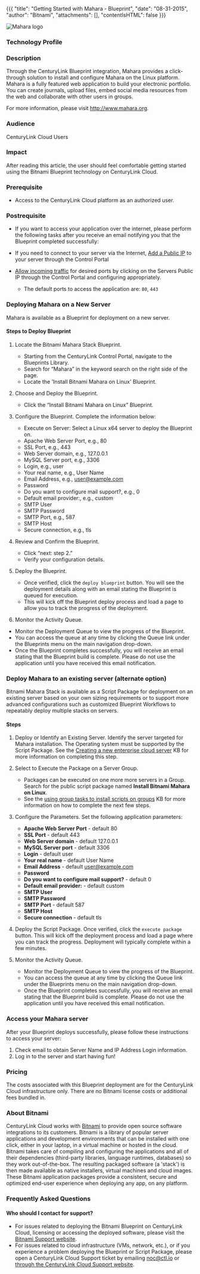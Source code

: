 {{{
  "title": "Getting Started with Mahara - Blueprint",
  "date": "08-31-2015",
  "author": "Bitnami",
  "attachments": [],
  "contentIsHTML": false
}}}

![Mahara logo](../../images/mahara-stack-logo.pngg)

### Technology Profile



### Description

Through the CenturyLink Blueprint integration, Mahara provides a click-through solution to install and configure Mahara on the Linux platform. Mahara is a fully featured web application to build your electronic portfolio. You can create journals, upload files, embed social media resources from the web and collaborate with other users in groups.

For more information, please visit http://www.mahara.org.


### Audience
CenturyLink Cloud Users

### Impact
After reading this article, the user should feel comfortable getting started using the Bitnami Blueprint technology on CenturyLink Cloud.


### Prerequisite
- Access to the CenturyLink Cloud platform as an authorized user.

### Postrequisite

* If you want to access your application over the internet, please perform the following tasks after you receive an email notifying you that the Blueprint completed successfully:

* If you need to connect to your server via the Internet, [Add a Public IP](../../Network/how-to-add-public-ip-to-virtual-machine.md) to your server through the Control Portal

* [Allow incoming traffic](../../Network/how-to-add-public-ip-to-virtual-machine.md) for desired ports by clicking on the Servers Public IP through the Control Portal and configuring appropriately.
   * The default ports to access the application are: `80`, `443`

### Deploying Mahara on a New Server
Mahara is available as a Blueprint for deployment on a new server.

#### Steps to Deploy Blueprint
1. Locate the Bitnami Mahara Stack Blueprint.
   * Starting from the CenturyLink Control Portal, navigate to the Blueprints Library.
   * Search for “Mahara” in the keyword search on the right side of the page.
   * Locate the 'Install Bitnami Mahara on Linux' Blueprint.

2. Choose and Deploy the Blueprint.
   * Click the “Install Bitnami Mahara on Linux” Blueprint.

3. Configure the Blueprint.
   Complete the information below:

   * Execute on Server: Select a Linux x64 server to deploy the Blueprint on.
   * Apache Web Server Port, e.g., 80
   * SSL Port, e.g., 443
   * Web Server domain, e.g., 127.0.0.1
   * MySQL Server port, e.g., 3306
   * Login, e.g., user
   * Your real name, e.g., User Name
   * Email Address, e.g., user@example.com
   * Password
   * Do you want to configure mail support?, e.g., 0
   * Default email provider:, e.g., custom
   * SMTP User
   * SMTP Password
   * SMTP Port, e.g., 587
   * SMTP Host
   * Secure connection, e.g., tls


4. Review and Confirm the Blueprint.
   * Click “next: step 2.”
   * Verify your configuration details.

5. Deploy the Blueprint.
   * Once verified, click the `deploy blueprint` button. You will see the deployment details along with an email stating the Blueprint is queued for execution.
   * This will kick off the Blueprint deploy process and load a page to allow you to track the progress of the deployment.

6. Monitor the Activity Queue.
  * Monitor the Deployment Queue to view the progress of the Blueprint.
  * You can access the queue at any time by clicking the Queue link under the Blueprints menu on the main navigation drop-down.
  * Once the Blueprint completes successfully, you will receive an email stating that the Blueprint build is complete. Please do not use the application until you have received this email notification.


### Deploy Mahara to an existing server (alternate option)

Bitnami Mahara Stack is available as a Script Package for deployment on an existing server based on your own sizing requirements or to support more advanced configurations such as customized Blueprint Workflows to repeatably deploy multiple stacks on servers.

#### Steps

1. Deploy or Identify an Existing Server.
   Identify the server targeted for Mahara installation. The Operating system must be supported by the Script Package. See the [Creating a new enterprise cloud server](../../Servers/creating-a-new-enterprise-cloud-server.md) KB for more information on completing this step.

2. Select to Execute the Package on a Server Group.
   * Packages can be executed on one more more servers in a Group. Search for the public script package named **Install Bitnami Mahara on Linux**.
   * See the [using group tasks to install scripts on groups](../../Servers/using-group-tasks-to-install-software-and-run-scripts-on-groups.md) KB for more information on how to complete the next few steps.

3. Configure the Parameters.
   Set the following application parameters:

   * **Apache Web Server Port** - default 80
   * **SSL Port** - default 443
   * **Web Server domain** - default 127.0.0.1
   * **MySQL Server port** - default 3306
   * **Login** - default user
   * **Your real name** - default User Name
   * **Email Address** - default user@example.com
   * **Password**
   * **Do you want to configure mail support?** - default 0
   * **Default email provider:** - default custom
   * **SMTP User**
   * **SMTP Password**
   * **SMTP Port** - default 587
   * **SMTP Host**
   * **Secure connection** - default tls

4. Deploy the Script Package.
   Once verified, click the `execute package` button. This will kick off the deployment process and load a page where you can track the progress. Deployment will typically complete within a few minutes.

5. Monitor the Activity Queue.
   * Monitor the Deployment Queue to view the progress of the Blueprint.
   * You can access the queue at any time by clicking the Queue link under the Blueprints menu on the main navigation drop-down.
   * Once the Blueprint completes successfully, you will receive an email stating that the Blueprint build is complete. Please do not use the application until you have received this email notification.


### Access your Mahara server
After your Blueprint deploys successfully, please follow these instructions to access your server:

1. Check email to obtain Server Name and IP Address Login information.
2. Log in to the server and start having fun!

### Pricing
The costs associated with this Blueprint deployment are for the CenturyLink Cloud infrastructure only. There are no Bitnami license costs or additional fees bundled in.

### About Bitnami
CenturyLink Cloud works with [Bitnami](http://www.bitnami.com) to provide open source software integrations to its customers. Bitnami is a library of popular server applications and development environments that can be installed with one click, either in your laptop, in a virtual machine or hosted in the cloud. Bitnami takes care of compiling and configuring the applications and all of their dependencies (third-party libraries, language runtimes, databases) so they work out-of-the-box. The resulting packaged software (a 'stack') is then made available as native installers, virtual machines and cloud images. These Bitnami application packages provide a consistent, secure and optimized end-user experience when deploying any app, on any platform.

### Frequently Asked Questions

#### Who should I contact for support?
* For issues related to deploying the Bitnami Blueprint on CenturyLink Cloud, licensing or accessing the deployed software, please visit the [Bitnami Support website](http://www.bitnami.com/support).
* For issues related to cloud infrastructure (VMs, network, etc.), or if you experience a problem deploying the Blueprint or Script Package, please open a CenturyLink Cloud Support ticket by emailing [noc@ctl.io](mailto:noc@ctl.io) or [through the CenturyLink Cloud Support website](https://t3n.zendesk.com/tickets/new).

